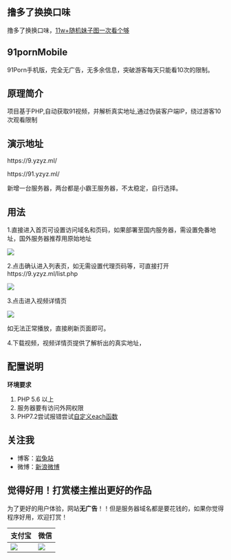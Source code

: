 ## 撸多了换换口味

撸多了换换口味，<a href="https://github.com/yhf7952/mmPic" target="_blank">11w+随机妹子图一次看个够</a>

## 91pornMobile

91Porn手机版，完全无广告，无多余信息，突破游客每天只能看10次的限制。

## 原理简介

项目基于PHP,自动获取91视频，并解析真实地址,通过伪装客户端IP，绕过游客10次观看限制

## 演示地址
<p>https://9.yzyz.ml/</p>
<p>https://91.yzyz.ml/</p>
<p>新增一台服务器，两台都是小霸王服务器，不太稳定，自行选择。</p>

## 用法

1.直接进入首页可设置访问域名和页码，如果部署至国内服务器，需设置免番地址，国外服务器推荐用原始地址

<img src="https://ws1.sinaimg.cn/large/007452UMly1foya1v9unwj30a40aojri.jpg"/>

2.点击确认进入列表页，如无需设置代理页码等，可直接打开https://9.yzyz.ml/list.php

<img src="https://ws1.sinaimg.cn/mw690/007452UMly1foya2fnqbzj30b70hfq6o.jpg"/>

3.点击进入视频详情页

<img src="https://ws1.sinaimg.cn/mw690/007452UMly1foya3q7nn8j30b60bf763.jpg"/>

如无法正常播放，直接刷新页面即可。

4.下载视频，视频详情页提供了解析出的真实地址，

## 配置说明

<b>环境要求</b>
<ol>
<li>PHP 5.6 以上</li>
<li>服务器要有访问外网权限</li>
  <li>PHP7.2尝试报错尝试<a target"_blank" href="https://phperzh.com/articles/5726">自定义each函数</a></li>
</ol>

## 关注我

* 博客：[岩兔站](https://yantuz.cn "岩兔站-关注互联网折腾服务器分享码农的日常")
* 微博：[新浪微博](https://weibo.com/yztop "岩兔站")

## 觉得好用！打赏楼主推出更好的作品

为了更好的用户体验，网站**无广告**！！但是服务器域名都是要花钱的，如果你觉得程序好用，欢迎打赏！

|支付宝|微信|
|---|---
|![](https://ws4.sinaimg.cn/large/007452UMly1fqa26f6fdaj308c08caab.jpg)|![](https://ws1.sinaimg.cn/large/007452UMly1fqa1vf6njtj308c08c0t2.jpg)
